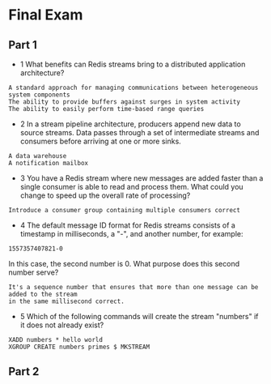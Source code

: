 # Final Exam
## Part 1
* 1 What benefits can Redis streams bring to a distributed application architecture?
```
A standard approach for managing communications between heterogeneous system components
The ability to provide buffers against surges in system activity
The ability to easily perform time-based range queries
```

* 2 In a stream pipeline architecture, producers append new data to source streams. 
Data passes through a set of intermediate streams and consumers before arriving at one or more sinks.
```
A data warehouse
A notification mailbox
```
* 3 You have a Redis stream where new messages are added faster than a single consumer 
is able to read and process them. What could you change to speed up the overall rate of processing?
```
Introduce a consumer group containing multiple consumers correct
```
* 4 The default message ID format for Redis streams consists of a timestamp in 
milliseconds, a "-", and another number, for example:
```
1557357407821-0
```
In this case, the second number is 0. What purpose does this second number serve?
```
It's a sequence number that ensures that more than one message can be added to the stream 
in the same millisecond correct.
```
* 5 Which of the following commands will create the stream "numbers" if it does not already exist?
```
XADD numbers * hello world
XGROUP CREATE numbers primes $ MKSTREAM
```

## Part 2
